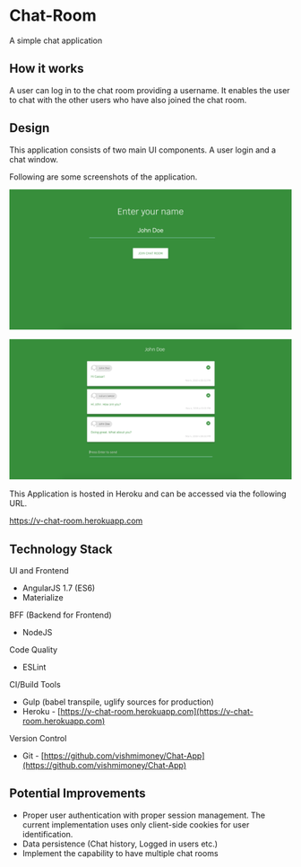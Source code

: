 # Chat-Room

A simple chat application

## How it works

A user can log in to the chat room providing a username. It enables the user to chat with the other users who have also joined the chat room.

## Design

This application consists of two main UI components. A user login and a chat window.

Following are some screenshots of the application.

![Alt](./docs/user_login.png)

![Alt](./docs/chat_window.png)


This Application is hosted in Heroku and can be accessed via the following URL.

https://v-chat-room.herokuapp.com

## Technology Stack

UI and Frontend

* AngularJS 1.7 (ES6)
* Materialize

BFF (Backend for Frontend)

* NodeJS

Code Quality

* ESLint

CI/Build Tools

* Gulp (babel transpile, uglify sources for production)
* Heroku - [https://v-chat-room.herokuapp.com](https://v-chat-room.herokuapp.com)

Version Control

* Git - [https://github.com/vishmimoney/Chat-App](https://github.com/vishmimoney/Chat-App)

## Potential Improvements

* Proper user authentication with proper session management. The current implementation uses only client-side cookies for user identification.
* Data persistence (Chat history, Logged in users etc.)
* Implement the capability to have multiple chat rooms


